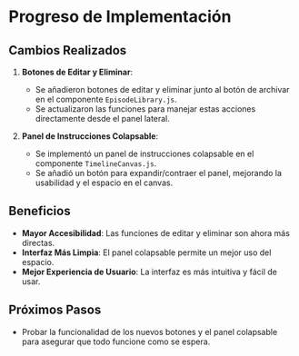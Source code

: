 # Progreso de Implementación

## Cambios Realizados

1. **Botones de Editar y Eliminar**:
   - Se añadieron botones de editar y eliminar junto al botón de archivar en el componente `EpisodeLibrary.js`.
   - Se actualizaron las funciones para manejar estas acciones directamente desde el panel lateral.

2. **Panel de Instrucciones Colapsable**:
   - Se implementó un panel de instrucciones colapsable en el componente `TimelineCanvas.js`.
   - Se añadió un botón para expandir/contraer el panel, mejorando la usabilidad y el espacio en el canvas.

## Beneficios
- **Mayor Accesibilidad**: Las funciones de editar y eliminar son ahora más directas.
- **Interfaz Más Limpia**: El panel colapsable permite un mejor uso del espacio.
- **Mejor Experiencia de Usuario**: La interfaz es más intuitiva y fácil de usar.

## Próximos Pasos
- Probar la funcionalidad de los nuevos botones y el panel colapsable para asegurar que todo funcione como se espera.
